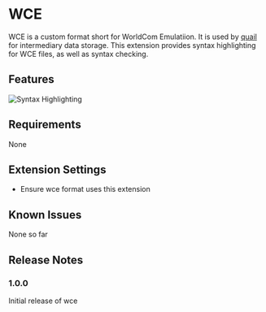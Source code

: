 # WCE

WCE is a custom format short for WorldCom Emulatiion. It is used by [quail](https://xackery/quail) for intermediary data storage. This extension provides syntax highlighting for WCE files, as well as syntax checking.

## Features
![Syntax Highlighting](images/syntax-highlighting.png)


## Requirements

None

## Extension Settings

* Ensure wce format uses this extension

## Known Issues

None so far

## Release Notes

### 1.0.0

Initial release of wce